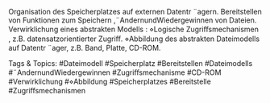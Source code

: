 Organisation des Speicherplatzes auf externen Datentr ¨agern.
Bereitstellen von Funktionen zum Speichern ,¨AndernundWiedergewinnen von Dateien.
Verwirklichung eines abstrakten Modells :
⋄Logische Zugriﬀsmechanismen , z.B. datensatzorientierter Zugriﬀ.
⋄Abbildung des abstrakten Dateimodells auf Datentr ¨ager, z.B. Band, Platte, CD-ROM.

   Tags & Topics:
   #Dateimodell
   #Speicherplatz
   #Bereitstellen
   #Dateimodells
   #¨AndernundWiedergewinnen
   #Zugriﬀsmechanisme
   #CD-ROM
   #Verwirklichung
   #⋄Abbildung
   #Speicherplatzes
   #Bereitstelle
   #Zugriﬀsmechanismen